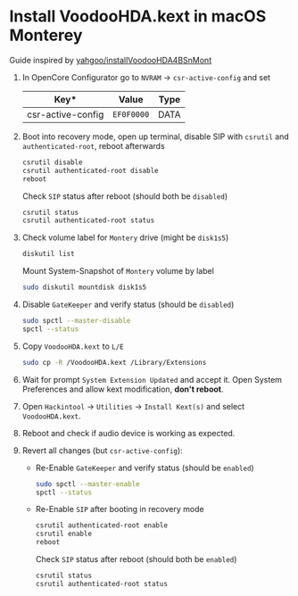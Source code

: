 # Install VoodooHDA.kext in macOS Monterey

Guide inspired by [yahgoo/installVoodooHDA4BSnMont](https://github.com/yahgoo/installVoodooHDA4BSnMont)

  1. In OpenCore Configurator go to `NVRAM` -> `csr-active-config` and set

      | Key*              | Value      | Type |
      | ----------------- | ---------- | ---- |
      | csr-active-config | `EF0F0000` | DATA |

  2. Boot into recovery mode, open up terminal, disable SIP with `csrutil` and `authenticated-root`, reboot afterwards

      ```sh
      csrutil disable
      csrutil authenticated-root disable
      reboot
      ```

      Check `SIP` status after reboot (should both be `disabled`)

      ```sh
      csrutil status
      csrutil authenticated-root status
      ```

  3. Check volume label for `Montery` drive (might be `disk1s5`)

      ```sh
      diskutil list
      ```

      Mount System-Snapshot of `Montery` volume by label

      ```sh
      sudo diskutil mountdisk disk1s5
      ```

  4. Disable `GateKeeper` and verify status (should be `disabled`)

      ```sh
      sudo spctl --master-disable
      spctl --status
      ```

  5. Copy `VoodooHDA.kext` to `L/E`

      ```sh
      sudo cp -R /VoodooHDA.kext /Library/Extensions
      ```

  6. Wait for prompt `System Extension Updated` and accept it. Open System Preferences and allow kext modification, **don't reboot**.
  7. Open `Hackintool` -> `Utilities` -> `Install Kext(s)` and select `VoodooHDA.kext`.
  8. Reboot and check if audio device is working as expected.
  9. Revert all changes (but `csr-active-config`):

        - Re-Enable `GateKeeper` and verify status (should be `enabled`)

          ```sh
          sudo spctl --master-enable
          spctl --status
          ```

        - Re-Enable `SIP` after booting in recovery mode

          ```sh
          csrutil authenticated-root enable
          csrutil enable
          reboot
          ```

          Check `SIP` status after reboot (should both be `enabled`)

          ```sh
          csrutil status
          csrutil authenticated-root status
          ```
